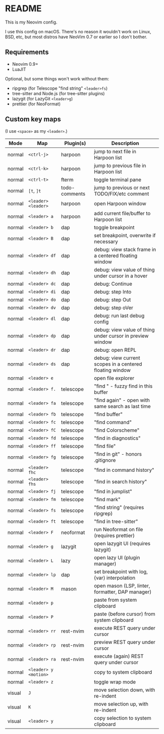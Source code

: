 # README

This is my Neovim config.

I use this config on macOS. There's no reason it wouldn't work on Linux, BSD,
etc, but most distros have NeoVim 0.7 or earlier so I don't bother.

## Requirements

- Neovim 0.9+
- LuaJIT

Optional, but some things won't work without them:

- ripgrep (for Telescope "find string" `<leader>fs`)
- tree-sitter and Node.js (for tree-sitter plugins)
- lazygit (for LazyGit `<leader>g`)
- prettier (for NeoFormat)

## Custom key maps

(I use `<space>` as my `<leader>`.)

| Mode   | Map                   | Plugin(s)          | Description                                                 |
|--------|-----------------------|--------------------|-------------------------------------------------------------|
| normal | `<ctrl-j>`            | harpoon            | jump to next file in Harpoon list                           |
| normal | `<ctrl-k>`            | harpoon            | jump to previous file in Harpoon list                       |
| normal | `<ctrl-t>`            | fterm              | toggle terminal pane                                        |
| normal | `[t`, `]t`            | todo-comments      | jump to previous or next TODO/FIX/etc comment               |
| normal | `<leader><leader>`    | harpoon            | open Harpoon window                                         |
| normal | `<leader> a`          | harpoon            | add current file/buffer to Harpoon list                     |
| normal | `<leader> b`          | dap                | toggle breakpoint                                           |
| normal | `<leader> B`          | dap                | set breakpoint, overwrite if necessary                      |
| normal | `<leader> df`         | dap                | debug: view stack frame in a centered floating window       |
| normal | `<leader> dh`         | dap                | debug: view value of thing under cursor in a hover          |
| normal | `<leader> dc`         | dap                | debug: Continue                                             |
| normal | `<leader> di`         | dap                | debug: step Into                                            |
| normal | `<leader> do`         | dap                | debug: step Out                                             |
| normal | `<leader> dv`         | dap                | debug: step oVer                                            |
| normal | `<leader> dl`         | dap                | debug: run last debug config                                |
| normal | `<leader> dp`         | dap                | debug: view value of thing under cursor in preview window   |
| normal | `<leader> dr`         | dap                | debug: open REPL                                            |
| normal | `<leader> ds`         | dap                | debug: view current scopes in a centered floating window    |
| normal | `<leader> e`          |                    | open file explorer                                          |
| normal | `<leader> f.`         | telescope          | "find <here>" - fuzzy find in this buffer                   |
| normal | `<leader> fa`         | telescope          | "find again" - open with same search as last time           |
| normal | `<leader> fb`         | telescope          | "find buffer"                                               |
| normal | `<leader> fc`         | telescope          | "find command"                                              |
| normal | `<leader> fC`         | telescope          | "find Colorscheme"                                          |
| normal | `<leader> fd`         | telescope          | "find in diagnostics"                                       |
| normal | `<leader> ff`         | telescope          | "find file"                                                 |
| normal | `<leader> fg`         | telescope          | "find in git" -  honors .gitignore                          |
| normal | `<leader> fhc`        | telescope          | "find in command history"                                   |
| normal | `<leader> fhs`        | telescope          | "find in search history"                                    |
| normal | `<leader> fj`         | telescope          | "find in jumplist"                                          |
| normal | `<leader> fm`         | telescope          | "find mark"                                                 |
| normal | `<leader> fs`         | telescope          | "find string" (requires ripgrep)                            |
| normal | `<leader> ft`         | telescope          | "find in tree-sitter"                                       |
| normal | `<leader> F`          | neoformat          | run Neoformat on file (requires prettier)                   |
| normal | `<leader> g`          | lazygit            | open lazygit UI (requires lazygit)                          |
| normal | `<leader> L`          | lazy               | open lazy UI (plugin manager)                               |
| normal | `<leader> lp`         | dap                | set breakpoint with log, {var} interpolation                |
| normal | `<leader> M`          | mason              | open mason (LSP, linter, formatter, DAP manager)            |
| normal | `<leader> p`          |                    | paste from system clipboard                                 |
| normal | `<leader> P`          |                    | paste (before cursor) from system clipboard                 |
| normal | `<leader> rr`         | rest-nvim          | execute REST query under cursor                             |
| normal | `<leader> rp`         | rest-nvim          | preview REST query under cursor                             |
| normal | `<leader> ra`         | rest-nvim          | execute (again) REST query under cursor                     |
| normal | `<leader> y <motion>` |                    | copy to system clipboard                                    |
| normal | `<leader> z`          |                    | toggle wrap mode                                            |
| visual | `J`                   |                    | move selection down, with re-indent                         |
| visual | `K`                   |                    | move selection up, with re-indent                           |
| visual | `<leader> y`          |                    | copy selection to system clipboard                          |

